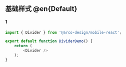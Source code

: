## 基础样式 @en{Default}

#### 1

```js
import { Divider } from '@arco-design/mobile-react';

export default function DividerDemo() {
    return (
        <Divider />
    );
}
```
